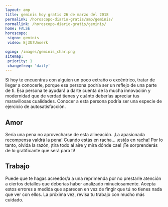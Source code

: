 ```yaml
---
layout: amp
title: geminis hoy gratis 26 de marzo del 2018 
permalink: /horoscopo-diario-gratis/amp/geminis/
normallink: /horoscopo-diario-gratis/geminis/
home: FALSE
horoscopo:
 signo: geminis
 video: Ej3U7Unoerk

ogimg: /images/geminis_char.png
sitemap:
 priority: 1
 changefreq: 'daily'
---
```



Si hoy te encuentras con alguien un poco extraño o excéntrico, tratar de llegar a conocerle, porque esa persona podría ser un reflejo de una parte de ti. Esa persona te ayudará a darte cuenta de la mucha innovación y modernidad que de verdad tienes y cuánto deberías apreciar tus maravillosas cualidades. Conocer a esta persona podría ser una especie de ejercicio de autosatisfacción.

## Amor

Sería una pena no aprovecharse de esta alineación. ¡La apasionada recompensa valdrá la pena! Cuando estás en racha... ¡estás en racha! Por lo tanto, olvida la razón, ¡tira todo al aire y mira dónde cae! ¡Te sorprenderás de lo gratificante que será para ti!

## Trabajo

Puede que te hagas acreedor/a a una reprimenda por no prestarle atención a ciertos detalles que deberías haber analizado minuciosamente. Acepta estos errores a medida que aparecen en vez de fingir que tú no tienes nada que ver con ellos. La próxima vez, revisa tu trabajo con mucho más cuidado.